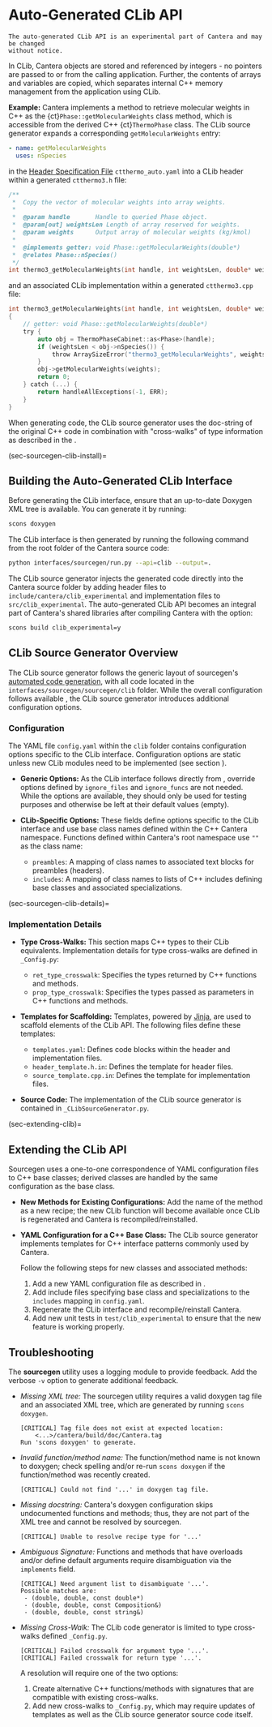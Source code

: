 # Auto-Generated CLib API

```{caution}
The auto-generated CLib API is an experimental part of Cantera and may be changed
without notice.
```

In CLib, Cantera objects are stored and referenced by integers - no pointers are passed
to or from the calling application. Further, the contents of arrays and variables are
copied, which separates internal C++ memory management from the application using CLib.

**Example:** Cantera implements a method to retrieve molecular weights in C++ as the
{ct}`Phase::getMolecularWeights` class method, which is accessible from the derived C++
{ct}`ThermoPhase` class. The CLib source generator expands a corresponding
`getMolecularWeights` entry:

```yaml
- name: getMolecularWeights
  uses: nSpecies
```

in the [Header Specification File](sec-sourcegen-specifications) `ctthermo_auto.yaml`
into a CLib header within a generated `ctthermo3.h` file:

```c
/**
 *  Copy the vector of molecular weights into array weights.
 *
 *  @param handle       Handle to queried Phase object.
 *  @param[out] weightsLen Length of array reserved for weights.
 *  @param weights      Output array of molecular weights (kg/kmol)
 *
 *  @implements getter: void Phase::getMolecularWeights(double*)
 *  @relates Phase::nSpecies()
 */
int thermo3_getMolecularWeights(int handle, int weightsLen, double* weights);
```

and an associated CLib implementation within a generated `ctthermo3.cpp` file:

```c
int thermo3_getMolecularWeights(int handle, int weightsLen, double* weights)
{
    // getter: void Phase::getMolecularWeights(double*)
    try {
        auto obj = ThermoPhaseCabinet::as<Phase>(handle);
        if (weightsLen < obj->nSpecies()) {
            throw ArraySizeError("thermo3_getMolecularWeights", weightsLen, obj->nSpecies());
        }
        obj->getMolecularWeights(weights);
        return 0;
    } catch (...) {
        return handleAllExceptions(-1, ERR);
    }
}
```

When generating code, the CLib source generator uses the doc-string of the original C++
code in combination with "cross-walks" of type information as described in
the [](sec-sourcegen-clib-details).

(sec-sourcegen-clib-install)=
## Building the Auto-Generated CLib Interface

Before generating the CLib interface, ensure that an up-to-date Doxygen XML tree is
available. You can generate it by running:

```bash
scons doxygen
```

The CLib interface is then generated by running the following command from the root
folder of the Cantera source code:

```bash
python interfaces/sourcegen/run.py --api=clib --output=.
```

The CLib source generator injects the generated code directly into the Cantera source
folder by adding header files to `include/cantera/clib_experimental` and implementation
files to `src/clib_experimental`. The auto-generated CLib API becomes an integral part
of Cantera's shared libraries after compiling Cantera with the option:

```bash
scons build clib_experimental=y
```

## CLib Source Generator Overview

The CLib source generator follows the generic layout of sourcegen's
[automated code generation](sec-sourcegen-details), with all code located in
the `interfaces/sourcegen/sourcegen/clib` folder. While the overall configuration
follows available [](sourcegen-config), the CLib source generator introduces additional
configuration options.

### Configuration

The YAML file `config.yaml` within the `clib` folder contains configuration options
specific to the CLib interface. Configuration options are static unless new CLib
modules need to be implemented (see section [](sec-extending-clib)).

- **Generic Options:** As the CLib interface follows directly from
  [](sec-sourcegen-specifications), override options defined by `ignore_files` and
  `ignore_funcs` are not needed. While the options are available, they should only be
  used for testing purposes and otherwise be left at their default values (empty).

- **CLib-Specific Options:** These fields define options specific to the CLib interface
  and use base class names defined within the C++ Cantera namespace. Functions defined
  within Cantera's root namespace use `""` as the class name:

    - `preambles`: A mapping of class names to associated text blocks for preambles
      (headers).
    - `includes`: A mapping of class names to lists of C++ includes defining base
      classes and associated specializations.

(sec-sourcegen-clib-details)=
### Implementation Details

- **Type Cross-Walks:** This section maps C++ types to their CLib equivalents.
  Implementation details for type cross-walks are defined in `_Config.py`:

    - `ret_type_crosswalk`: Specifies the types returned by C++ functions and methods.
    - `prop_type_crosswalk`: Specifies the types passed as parameters in C++ functions
      and methods.

- **Templates for Scaffolding:** Templates, powered by
  [Jinja](https://jinja.palletsprojects.com), are used to scaffold elements of the CLib
  API. The following files define these templates:

    - `templates.yaml`: Defines code blocks within the header and implementation files.
    - `header_template.h.in`: Defines the template for header files.
    - `source_template.cpp.in`: Defines the template for implementation files.

- **Source Code:** The implementation of the CLib source generator is contained in
  `_CLibSourceGenerator.py`.

(sec-extending-clib)=
## Extending the CLib API

Sourcegen uses a one-to-one correspondence of YAML configuration files to C++ base
classes; derived classes are handled by the same configuration as the base class.

- **New Methods for Existing Configurations:** Add the name of the method as a new
  recipe; the new CLib function will become available once CLib is regenerated and
  Cantera is recompiled/reinstalled.

- **YAML Configuration for a C++ Base Class:** The CLib source generator implements
  templates for C++ interface patterns commonly used by Cantera.

  Follow the following steps for new classes and associated methods:

  1. Add a new YAML configuration file as described in [](sourcegen-config).
  1. Add include files specifying base class and specializations to the `includes`
     mapping in `config.yaml`.
  1. Regenerate the CLib interface and recompile/reinstall Cantera.
  1. Add new unit tests in `test/clib_experimental` to ensure that the new feature is
     working properly.

## Troubleshooting

The **sourcegen** utility uses a logging module to provide feedback. Add the verbose
`-v` option to generate additional feedback.

- *Missing XML tree:* The sourcegen utility requires a valid doxygen tag file and an
  associated XML tree, which are generated by running `scons doxygen`.

  ```shell
  [CRITICAL] Tag file does not exist at expected location:
      <...>/cantera/build/doc/Cantera.tag
  Run 'scons doxygen' to generate.
  ```

- *Invalid function/method name:* The function/method name is not known to doxygen;
  check spelling and/or re-run `scons doxygen` if the function/method was recently
  created.

  ```shell
  [CRITICAL] Could not find '...' in doxygen tag file.
  ```

- *Missing docstring:* Cantera's doxygen configuration skips undocumented functions and
  methods; thus, they are not part of the XML tree and cannot be resolved by sourcegen.

  ```shell
  [CRITICAL] Unable to resolve recipe type for '...'
  ```

- *Ambiguous Signature:* Functions and methods that have overloads and/or define default
  arguments require disambiguation via the `implements` field.

  ```shell
  [CRITICAL] Need argument list to disambiguate '...'.
  Possible matches are:
   - (double, double, const double*)
   - (double, double, const Composition&)
   - (double, double, const string&)
  ```

- *Missing Cross-Walk:* The CLib code generator is limited to type cross-walks
  defined `_Config.py`.

  ```shell
  [CRITICAL] Failed crosswalk for argument type '...'.
  [CRITICAL] Failed crosswalk for return type '...'.
  ```

  A resolution will require one of the two options:

  1. Create alternative C++ functions/methods with signatures that are compatible with
     existing cross-walks.
  1. Add new cross-walks to `_Config.py`, which may require updates of templates as well
     as the CLib source generator source code itself.
